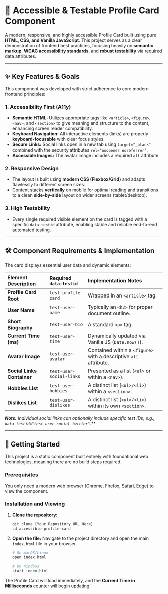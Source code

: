# 👤 Accessible & Testable Profile Card Component

A modern, responsive, and highly accessible Profile Card built using pure **HTML, CSS, and Vanilla JavaScript**. This project serves as a clear demonstration of frontend best practices, focusing heavily on **semantic markup**, **WCAG accessibility standards**, and **robust testability** via required data attributes.

---

## ✨ Key Features & Goals

This component was developed with strict adherence to core modern frontend principles:

### 1. **Accessibility First (A11y)**
* **Semantic HTML:** Utilizes appropriate tags like `<article>`, `<figure>`, `<nav>`, and `<section>` to give meaning and structure to the content, enhancing screen reader compatibility.
* **Keyboard Navigation:** All interactive elements (links) are properly **keyboard-focusable** with clear focus styles.
* **Secure Links:** Social links open in a new tab using `target="_blank"` combined with the security attributes `rel="noopener noreferrer"`.
* **Accessible Images:** The avatar image includes a required `alt` attribute.

### 2. **Responsive Design**
* The layout is built using **modern CSS (Flexbox/Grid)** and adapts flawlessly to different screen sizes.
* Content stacks **vertically** on mobile for optimal reading and transitions to a clean **side-by-side** layout on wider screens (tablet/desktop).

### 3. **High Testability**
* Every single required visible element on the card is tagged with a specific `data-testid` attribute, enabling stable and reliable end-to-end automated testing.

---

## 🛠️ Component Requirements & Implementation

The card displays essential user data and dynamic elements:

| Element Description | Required `data-testid` | Implementation Notes |
| :--- | :--- | :--- |
| **Profile Card Root** | `test-profile-card` | Wrapped in an `<article>` tag. |
| **User Name** | `test-user-name` | Typically an `<h2>` for proper document outline. |
| **Short Biography** | `test-user-bio` | A standard `<p>` tag. |
| **Current Time (ms)** | `test-user-time` | Dynamically updated via Vanilla JS (`Date.now()`). |
| **Avatar Image** | `test-user-avatar` | Contained within a `<figure>` with a descriptive `alt` attribute. |
| **Social Links Container** | `test-user-social-links` | Presented as a list (`<ul>` or within a `<nav>`). |
| **Hobbies List** | `test-user-hobbies` | A distinct list (`<ul>/<li>`) within a `<section>`. |
| **Dislikes List** | `test-user-dislikes` | A distinct list (`<ul>/<li>`) within its own `<section>`. |

***Note:** Individual social links can optionally include specific test IDs, e.g., `data-testid="test-user-social-twitter"`.***

---

## 🚀 Getting Started

This project is a static component built entirely with foundational web technologies, meaning there are no build steps required.

### Prerequisites

You only need a modern web browser (Chrome, Firefox, Safari, Edge) to view the component.

### Installation and Viewing

1.  **Clone the repository:**

    ```bash
    git clone [Your Repository URL Here]
    cd accessible-profile-card
    ```

2.  **Open the file:**
    Navigate to the project directory and open the main `index.html` file in your browser.

    ```bash
    # On macOS/Linux
    open index.html 

    # On Windows
    start index.html
    ```

The Profile Card will load immediately, and the **Current Time in Milliseconds** counter will begin updating.
